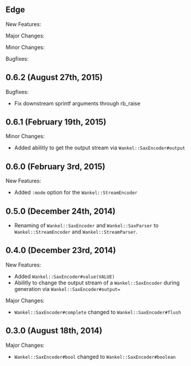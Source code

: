 ## Edge

New Features:

Major Changes:

Minor Changes:

Bugfixes:

## 0.6.2 (August 27th, 2015)

Bugfixes:

 - Fix downstream sprintf arguments through rb_raise

## 0.6.1 (February 19th, 2015)

Minor Changes:

 - Added abilitly to get the output stream via `Wankel::SaxEncoder#output`

## 0.6.0 (February 3rd, 2015)

New Features:

 - Added `:mode` option for the `Wankel::StreamEncoder`

## 0.5.0 (December 24th, 2014)

- Renaming of `Wankel::SaxEncoder` and `Wankel::SaxParser` to
  `Wankel::StreamEncoder` and `Wankel::StreamParser`.

## 0.4.0 (December 23rd, 2014)

New Features:

- Added `Wankel::SaxEncoder#value(VALUE)`
- Abilitly to change the output stream of a `Wankel::SaxEncoder` during generation
  via `Wankel::SaxEncoder#output=`

Major Changes:

- `Wankel::SaxEncoder#complete` changed to `Wankel::SaxEncoder#flush`

## 0.3.0 (August 18th, 2014)

Major Changes:

  - `Wankel::SaxEncoder#bool` changed to `Wankel::SaxEncoder#boolean`
